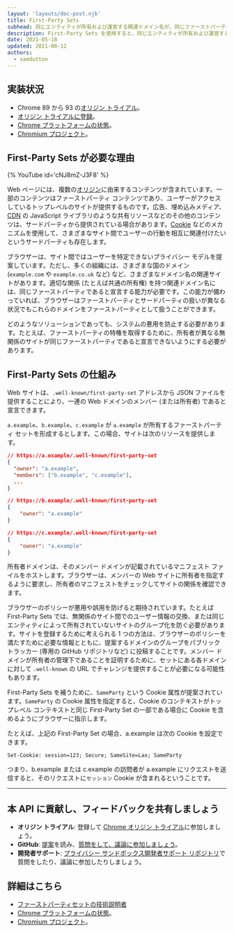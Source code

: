 ```yaml
---
layout: 'layouts/doc-post.njk'
title: First-Party Sets
subhead: 同じエンティティが所有および運営する関連ドメイン名が、同じファーストパーティに属していると宣言できるようにします。
description: First-Party Sets を使用すると、同じエンティティが所有および運営する関連ドメイン名が、同じファーストパーティに属していると宣言できるようなります。
date: 2021-05-18
updated: 2021-08-12
authors:
  - samdutton
---
```


<!--lint disable no-smart-quotes-->

## 実装状況

- Chrome 89 から 93 の[オリジン トライアル](https://web.dev/origin-trials/)。
- [オリジン トライアルに登録](/origintrials/#/view_trial/988540118207823873)。
- [Chrome プラットフォームの状態](https://chromestatus.com/feature/5640066519007232)。
- [Chromium プロジェクト](https://www.chromium.org/updates/first-party-sets)。

## First-Party Sets が必要な理由

{% YouTube
  id='cNJ8mZ-J3F8'
%}

Web ページには、複数の[オリジン](/docs/privacy-sandbox/glossary#origin)に由来するコンテンツが含まれています。一部のコンテンツはファーストパーティ コンテンツであり、ユーザーがアクセスしているトップレベルのサイトが提供するものです。広告、埋め込みメディア、[CDN](https://www.cloudflare.com/en-gb/learning/cdn/what-is-a-cdn/) の JavaScript ライブラリのような共有リソースなどのその他のコンテンツは、サードパーティから提供されている場合があります。[Cookie](/docs/privacy-sandbox/glossary#origin) などのメカニズムを使用して、さまざまなサイト間でユーザーの行動を相互に関連付けたいというサードパーティも存在します。

ブラウザーは、サイト間ではユーザーを特定できないプライバシー モデルを提案しています。ただし、多くの組織には、さまざまな国のドメイン (`example.com` や `example.co.uk` など) など、さまざまなドメイン名の関連サイトがあります。適切な関係 (たとえば共通の所有権) を持つ関連ドメイン名には、同じファーストパーティであると宣言する能力が必要です。この能力が備わっていれば、ブラウザーはファーストパーティとサードパーティの扱いが異なる状況でもこれらのドメインをファーストパーティとして扱うことができます。

どのようなソリューションであっても、システムの悪用を防止する必要があります。たとえば、ファーストパーティの特権を取得するために、所有者が異なる無関係のサイトが同じファーストパーティであると宣言できないようにする必要があります。

## First-Party Sets の仕組み

Web サイトは、`.well-known/first-party-set` アドレスから JSON ファイルを提供することにより、一連の Web ドメインのメンバー (または所有者) であると宣言できます。

`a.example`、`b.example`、`c.example` が `a.example` が所有するファーストパーティ セットを形成するとします。この場合、サイトは次のリソースを提供します。

```json
// https://a.example/.well-known/first-party-set
{
  "owner": "a.example",
  "members": ["b.example", "c.example"],
  ...
}

// https://b.example/.well-known/first-party-set
{
	"owner": "a.example"
}

// https://c.example/.well-known/first-party-set
{
	"owner": "a.example"
}
```

所有者ドメインは、そのメンバー ドメインが記載されているマニフェスト ファイルをホストします。ブラウザーは、メンバーの Web サイトに所有者を指定するように要求し、所有者のマニフェストをチェックしてサイトの関係を確認できます。

ブラウザーのポリシーが悪用や誤用を防げると期待されています。たとえば First-Party Sets では、無関係のサイト間でのユーザー情報の交換、または同じエンティティによって所有されていないサイトのグループ化を防ぐ必要があります。サイトを登録するために考えられる 1 つの方法は、ブラウザーのポリシーを満たすために必要な情報とともに、提案するドメインのグループをパブリック トラッカー (専用の GitHub リポジトリなど) に投稿することです。メンバー ドメインが所有者の管理下であることを証明するために、セットにある各ドメインに対して `.well-known` の URL でチャレンジを提供することが必要になる可能性もあります。

First-Party Sets を補うために、`SameParty` という Cookie 属性が提案されています。`SameParty` の Cookie 属性を指定すると、Cookie のコンテキストがトップレベル コンテキストと同じ First-Party Set の一部である場合に Cookie を含めるようにブラウザーに指示します。

たとえば、上記の First-Party Set の場合、a.example は次の Cookie を設定できます。

`Set-Cookie: session=123; Secure; SameSite=Lax; SameParty`

つまり、b.example または c.example の訪問者が a.example にリクエストを送信すると、そのリクエストに`セッション` Cookie が含まれるということです。

---

## 本 API に貢献し、フィードバックを共有しましょう

- **オリジン トライアル**: 登録して [Chrome オリジン トライアル](/origintrials/#/view_trial/988540118207823873)に参加しましょう。
- **GitHub**: [提案](https://github.com/privacycg/first-party-sets)を読み、[質問をして、議論に参加しましょう](https://github.com/privacycg/first-party-sets/issues)。
- **開発者サポート**: [プライバシー サンドボックス開発者サポート リポジトリ](https://github.com/GoogleChromeLabs/privacy-sandbox-dev-support)で質問をしたり、議論に参加したりしましょう。

## 詳細はこちら

- [ファーストパーティセットの技術説明者](https://github.com/privacycg/first-party-sets)
- [Chrome プラットフォームの状態](https://chromestatus.com/feature/5640066519007232)。
- [Chromium プロジェクト](https://www.chromium.org/updates/first-party-sets)。
